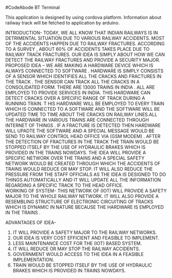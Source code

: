 #CodeAbode BT Terminal 


This application is designed by using cordova platform.
Information about railway track will be fetched to application by arduino.


INTRODUCTION-
 TODAY, WE ALL KNOW THAT INDIAN RAILWAYS IS IN DETRIMENTAL SITUATION DUE TO VARIOUS RAILWAY ACCIDENTS. MOST OF THE ACCIDENTS HAPPEN DUE TO RAILWAY FRACTURES.
 ACCORDING TO A SURVEY ,  ABOUT 60% OF ACCIDENTS TAKES PLACE DUE TO RAILWAY TRACK FRACTURES. OUR IDEA IS SIMPLY ABOUT HOW WE CAN DETECT THE RAILWAY FRACTURES AND PROVIDE A SECURITY MAJOR.
PROPOSED IDEA –
WE ARE MAKING A HARDWARE DEVICE WHICH IS ALWAYS CONNECTED TO SOFTWARE . HARDWARE IS SIMPLY CONSISTS OF A SENSOR WHICH IDENTIFIES ALL THE CRACKS AND FRACTURES IN THE TRACK . THE SENSOR CAN TRACK ALL THE CRACKS IN A CONSOLIDATED FORM.
THERE ARE 13000 TRAINS IN INDIA .  ALL ARE EMPLOYED TO PROVIDE SERVICES IN INDIA.
THIS HARDWARE CAN DETECT CRACKS OVER A SPECIFIC RANGE OF TRACK DURING A RUNNING TRAIN.
T HIS HARDWARE WILL BE EMPLOYED TO EVERY TRAIN WHICH IS CONNECTED TO A SOFTWARE AND THE SOFTWARE WILL BE UPDATED TIME TO TIME ABOUT THE CRACKS ON RAILWAY LINES.ALL THE HARDWARE IN VARIOUS TRAINS ARE CONNECTED THROUGH INTERNET OF THINGS .
IF A FRACTURE IS DETECTED THEN HARDWARE WILL UPADTE THE SOFTWARE AND A SPECIAL MESSAGE WOULD BE SEND TO RAILWAY CONTROL HEAD OFFICE VIA (GSM MODEM) . AFTER THE DETECTION OF FRACTURES IN THE TRACK THE TRAIN WOULD BE STOPPED ITSELF BY THE USE OF HYDRAULIC BRAKES WHICH IS  PROVIDED IN THE TRAINS NOWDAYS.
THE IDEA WILL PROVIDE A SPECIFIC NETWORK OVER THE TRAINS AND A SPECIAL SAFETY NETWORK WOULD BE CREATED THROUGH WHICH THE ACCIDENTS OF TRAINS WOULD REDUCE OR MAY STOP.
IT WILL ALSO REDUCE THE PRESSURE FROM THE STAFF OFFICIALS  AS THE IDEA IS DESIGNED TO DO THINGS AUTOMATICALLY AND IT WILL UPDATE  ALL THE INFORMATION REGARDING A SPECIFIC TRACK TO THE HEAD OFFICE.    
WORKING OF SYSTEM-
THIS NETWORK OF (IOT) WILL PROVIDE A SAFETY MAJOR TO THE WHOLE RAILWAY NETWORK. IT WILL ALSO PROVIDE A RESEMBLING STRUCTURE OF ELECTRONIC CIRCUITING OF TRACKS WHICH IS DYNAMIC IN NATURE BECAUSE THE HARDWARE IS EMPLOYED IN THE TRAINS .

ADVANTAGES OF IDEA-
1.	IT WILL PROVIDE A SAFETY MAJOR TO THE RAILWAY NETWORKS.
2.	OUR IDEA IS VERY COST EFFICIENT AND FEASIBLE TO IMPLEMENT.
3.	LESS MAINTENANCE COST FOR THE (IOT) BASED SYSTEM.
4.	 IT WILL REDUCE OR MAY STOP THE RAILWAY ACCIDENTS.
5.	GOVERNMENT  WOULD ACCESS TO THE IDEA IN A FEASIBLE IMPLEMENTATION.
6.	TRAIN WOULD BE STOPPED ITSELF BY THE USE OF HYDRAULIC BRAKES WHICH IS  PROVIDED IN  TRAINS NOWDAYS.  
